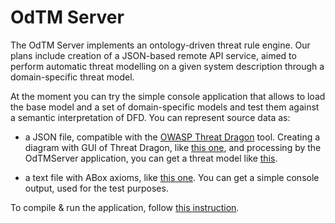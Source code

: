 
# OdTM Server

The OdTM Server implements an ontology-driven threat rule engine.
Our plans include creation of a JSON-based remote API service, 
aimed to perform automatic threat modelling on a given system description 
through a domain-specific threat model.

At the moment you can try the simple console application 
that allows to load the base model and a set of domain-specific models
and test them against a semantic interpretation of DFD.
You can represent source data as:

* a JSON file, compatible with the [OWASP Threat Dragon](https://owasp.org/www-project-threat-dragon/) tool.
Creating a diagram with GUI of Threat Dragon, like [this one](cases/tdexample_acctp.json),
and processing by the OdTMServer application, you can get a threat model like [this](cases/tdexample_acctp_modelled.json). 

* a text file with ABox axioms, like [this one](cases/01verysimplecase). 
You can get a simple console output, used for the test purposes.

To compile & run the application, follow [this instruction](../../guide/instruction.md).


